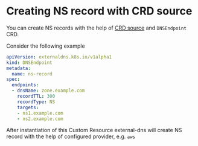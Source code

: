 # Creating NS record with CRD source

You can create NS records with the help of [CRD source](/docs/contributing/crd-source.md)
and `DNSEndpoint` CRD.

Consider the following example

```yaml
apiVersion: externaldns.k8s.io/v1alpha1
kind: DNSEndpoint
metadata:
  name: ns-record
spec:
  endpoints:
  - dnsName: zone.example.com
    recordTTL: 300
    recordType: NS
    targets:
    - ns1.example.com
    - ns2.example.com
```

After instantiation of this Custom Resource external-dns will create NS record with the help of configured provider, e.g. `aws`
